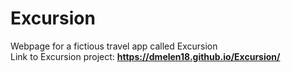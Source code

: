 # Excursion
Webpage for a fictious travel app called Excursion\
Link to Excursion project: **https://dmelen18.github.io/Excursion/**
